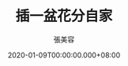 ---
issue: 360
title: 插一盆花分自家
author: 張美容
language: 海陸
date: 2020-01-09T00:00:00.000+08:00
topic: 抒懷
difficulty: 2
wikidata: Q131449102
wikidata_link: https://www.wikidata.org/wiki/Q131449102
---